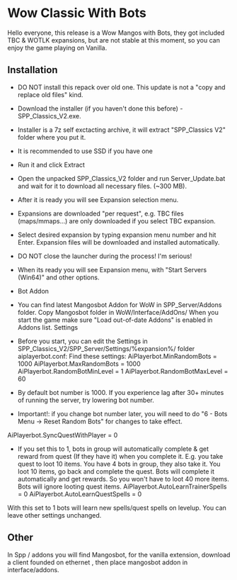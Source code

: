 # Wow Classic With Bots

Hello everyone, this release is a Wow Mangos with Bots, they got included TBC & WOTLK expansions, but are not stable at this moment, so you can enjoy the game playing on Vanilla.

## Installation

* DO NOT install this repack over old one. This update is not a "copy and replace old files" kind.
* Download the installer (if you haven't done this before) - SPP_Classics_V2.exe.
* Installer is a 7z self exctacting archive, it will extract "SPP_Classics V2" folder where you put it.
* It is recommended to use SSD if you have one
* Run it and click Extract
* Open the unpacked SPP_Classics_V2 folder and run Server_Update.bat and wait for it to download all necessary files. (~300 MB).
* After it is ready you will see Expansion selection menu.
* Expansions are downloaded "per request", e.g. TBC files (maps/mmaps...) are only downloaded if you select TBC expansion.
* Select desired expansion by typing expansion menu number and hit Enter. Expansion files will be downloaded and installed automatically.
* DO NOT close the launcher during the process! I'm serious!
* When its ready you will see Expansion menu, with "Start Servers (Win64)" and other options.
* Bot Addon
* You can find latest Mangosbot Addon for WoW in SPP_Server/Addons folder. Copy Mangosbot folder in WoW/Interface/AddOns/
  When you start the game make sure "Load out-of-date Addons" is enabled in Addons list.
Settings
* Before you start, you can edit the Settings in SPP_Classics_V2/SPP_Server/Settings/%expansion%/ folder
aiplayerbot.conf:
Find these settings:
AiPlayerbot.MinRandomBots = 1000
AiPlayerbot.MaxRandomBots = 1000
AiPlayerbot.RandomBotMinLevel = 1
AiPlayerbot.RandomBotMaxLevel = 60

* By default bot number is 1000. If you experience lag after 30+ minutes of running the server, try lowering bot number.
* Important!: if you change bot number later, you will need to do "6 - Bots Menu -> Reset Random Bots" for changes to take effect.

AiPlayerbot.SyncQuestWithPlayer = 0

* If you set this to 1, bots in group will automatically complete & get reward from quest (If they have it) when you complete it.
E.g. you take quest to loot 10 items. You have 4 bots in group, they also take it. You loot 10 items, go back and complete the quest. Bots will complete it automatically and get rewards. So you won't have to loot 40 more items. Bots will ignore looting quest items.
AiPlayerbot.AutoLearnTrainerSpells = 0
AiPlayerbot.AutoLearnQuestSpells = 0

With this set to 1 bots will learn new spells/quest spells on levelup.
You can leave other settings unchanged.


## Other

In Spp / addons you will find Mangosbot, for the vanilla extension, download a client founded on ethernet , then place mangosbot addon in interface/addons.




